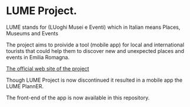# LUME Project.


LUME stands for (LUoghi Musei e Eventi) which  in Italian means Places, Museums and Events

The project aims to proivide a tool (mobile app) for local and international tourists that could help them to discover new and unexpected places and events in Emilia Romagna.

[The official web site of the project ](http://www.lumeplanner.it/index.php/it/)

Though LUME Project is now discontinued it resulted in a mobile app the LUME PlannER. 

The front-end of the app is now available in this repository. 
